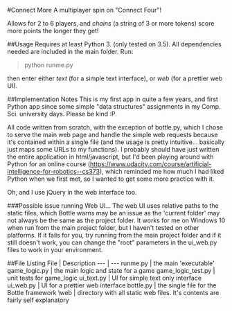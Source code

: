 #Connect More
A multiplayer spin on "Connect Four"!

Allows for 2 to 6 players, and *chains* (a string of 3 or more tokens) score more points the longer they get!

##Usage
Requires at least Python 3. (only tested on 3.5). All dependencies needed are included in the main folder. Run:

>python runme.py

then enter either *text* (for a simple text interface), or *web* (for a prettier web UI).

##Implementation Notes
This is my first app in quite a few years, and first Python app since some simple "data structures" assignments in my Comp. Sci. university days. Please be kind :P.

All code written from scratch, with the exception of bottle.py, which I chose to serve the main web page and handle the simple web requests because it's contained within a single file (and the usage is pretty intuitive... basically just maps some URLs to my functions). I probably should have just written the entire application in html/javascript, but I'd been playing around with Python for an online course (https://www.udacity.com/course/artificial-intelligence-for-robotics--cs373), which reminded me how much I had liked Python when we first met, so I wanted to get some more practice with it.

Oh, and I use jQuery in the web interface too.

###Possible issue running Web UI...
The web UI uses relative paths to the static files, which Bottle warns may be an issue as the 'current folder' may not always be the same as the project folder. It works for me on Windows 10 when run from the main project folder, but I haven't tested on other platforms. If it fails for you, try running from the main project folder and if it still doesn't work, you can change the "root" parameters in the ui_web.py files to work in your environment.


##File Listing
File | Description
--- | ---
runme.py | the main 'executable'
game_logic.py | the main logic and state for a game
game_logic_test.py | unit tests for game_logic
ui_text.py | UI for simple text only interface
ui_web.py | UI for a prettier web interface
bottle.py | the single file for the Bottle framework
\web | directory with all static web files. It's contents are fairly self explanatory
